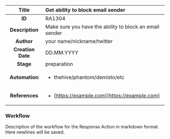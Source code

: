 | Title                       |  Get ability to block email sender         |
|:---------------------------:|:--------------------|
| **ID**                      | RA1304            |
| **Description**             | Make sure you have the ability to block an email sender   |
| **Author**                  | your name/nickname/twitter        |
| **Creation Date**           | DD.MM.YYYY |
| **Stage**                   | preparation         |
| **Automation** |<ul><li>thehive/phantom/demisto/etc</li></ul>|
| **References** |<ul><li>[https://example.com](https://example.com)</li></ul>|

### Workflow

Description of the workflow for the Response Action in markdown format.  
Here newlines will be saved.  

